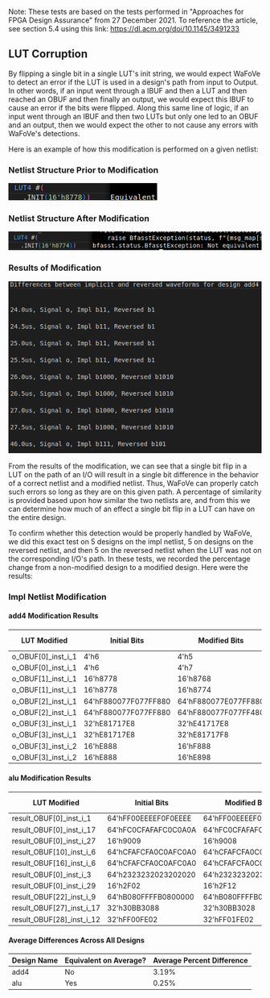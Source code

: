 Note: These tests are based on the tests performed in "Approaches for FPGA Design Assurance" from 27 December 2021. 
To reference the article, see section 5.4 using this link: https://dl.acm.org/doi/10.1145/3491233

## LUT Corruption

By flipping a single bit in a single LUT's init string, we would expect WaFoVe to detect an error if the LUT is used in a design's path from input to Output. In other words, if an input went through a IBUF and then a LUT and then reached an OBUF and then finally an output, we would expect this IBUF to cause an error if the bits were flipped. Along this same line of logic, if an input went through an IBUF and then two LUTs but only one led to an OBUF and an output, then we would expect the other to not cause any errors with WaFoVe's detections. 

Here is an example of how this modification is performed on a given netlist:

### Netlist Structure Prior to Modification
![image](pictures/Before_LUT_Corruption.png)

### Netlist Structure After Modification
![image](pictures/After_LUT_Corruption.png)

### Results of Modification
![image](pictures/LUT_Corruption_Effects.png)

From the results of the modification, we can see that a single bit flip in a LUT on the path of an I/O will result in a single bit difference in the behavior of a correct netlist and a modified netlist. Thus, WaFoVe can properly catch such errors so long as they are on this given path. A percentage of similarity is provided based upon how similar the two netlists are, and from this we can determine how much of an effect a single bit flip in a LUT can have on the entire design.

To confirm whether this detection would be properly handled by WaFoVe, we did this exact test on 5 designs on the impl netlist, 5 on designs on the reversed netlist, and then 5 on the reversed netlist when the LUT was not on the corresponding I/O's path. In these tests, we recorded the percentage change from a non-modified design to a modified design. Here were the results:

### Impl Netlist Modification

#### add4 Modification Results
| LUT Modified | Initial Bits | Modified Bits | Percent Difference |
| --- | --- | --- | --- |
| o_OBUF[0]_inst_i_1 | 4'h6 | 4'h5 | 12.13% |
| o_OBUF[0]_inst_i_1 | 4'h6 | 4'h7 | 6.68% |
| o_OBUF[1]_inst_i_1  | 16'h8778 | 16'h8768 | 1.49% | 
| o_OBUF[1]_inst_i_1  | 16'h8778 | 16'h8774 | 4.21% | 
| o_OBUF[2]_inst_i_1 | 64'hF880077F077FF880 | 64'hF880077E077FF880 | 0.99% |
| o_OBUF[2]_inst_i_1 | 64'hF880077F077FF880 | 64'hF880077F077FF480 | 0.74% |
| o_OBUF[3]_inst_i_1 | 32'hE81717E8 | 32'hE41717E8 | 1.98% |
| o_OBUF[3]_inst_i_1 | 32'hE81717E8 | 32'hE81717F8 | 1.24% |
| o_OBUF[3]_inst_i_2 | 16'hE888 | 16'hF888 | 1.73% |
| o_OBUF[3]_inst_i_2 | 16'hE888 | 16'hE898 | 0.74% |

#### alu Modification Results
| LUT Modified | Initial Bits | Modified Bits | Percent Difference |
| --- | --- | --- | --- |
| result_OBUF[0]_inst_i_1   | 64'hFF00EEEEF0F0EEEE | 64'hFF00EEEEF0F1EEEE | 2.48% |
| result_OBUF[0]_inst_i_17 | 64'hFC0CFAFAFC0C0A0A | 64'hFC0CFAFAFC0C0A1A | 0% |
| result_OBUF[0]_inst_i_27 | 16'h9009 | 16'h9008 | 0% |
| result_OBUF[10]_inst_i_6 | 64'hCFAFCFA0C0AFC0A0 | 64'hCFAFCFA0C0AEC0A0 | 0% |
| result_OBUF[16]_inst_i_6 | 64'hCFAFCFA0C0AFC0A0 | 64'hCFAFCFA0C0BFC0A0 | 0% |
| result_OBUF[0]_inst_i_3 | 64'h2323232023202020 | 64'h2323232023202030 | 0% |
| result_OBUF[0]_inst_i_29 | 16'h2F02 | 16'h2F12 | 0% |
| result_OBUF[22]_inst_i_9 | 64'hB080FFFFB0800000 | 64'hB080FFFFB0810000 | 0% |
| result_OBUF[27]_inst_i_17 | 32'h30BB3088 | 32'h30BB3028 | 0% |
| result_OBUF[28]_inst_i_12 | 32'hFF00FE02 | 32'hFF01FE02 | 0% |


 
#### Average Differences Across All Designs
| Design Name | Equivalent on Average? | Average Percent Difference |
| --- | --- | --- |
| add4 | No | 3.19% |
| alu | Yes | 0.25% |

